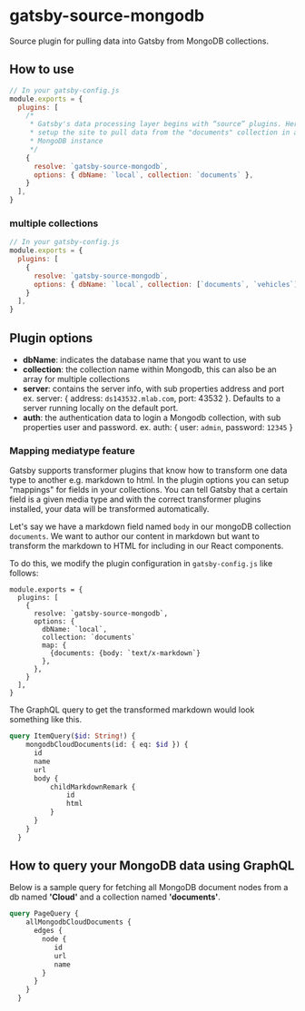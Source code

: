 # gatsby-source-mongodb

Source plugin for pulling data into Gatsby from MongoDB collections.

## How to use
```javascript
// In your gatsby-config.js
module.exports = {
  plugins: [
    /*
     * Gatsby's data processing layer begins with “source” plugins. Here we
     * setup the site to pull data from the "documents" collection in a local
     * MongoDB instance
     */
    {
      resolve: `gatsby-source-mongodb`,
      options: { dbName: `local`, collection: `documents` },
    }
  ],
}
```

### multiple collections 
```javascript
// In your gatsby-config.js
module.exports = {
  plugins: [
    {
      resolve: `gatsby-source-mongodb`,
      options: { dbName: `local`, collection: [`documents`, `vehicles`] },
    }
  ],
}
```

## Plugin options

* **dbName**: indicates the database name that you want to use
* **collection**: the collection name within Mongodb, this can also be an array for multiple collections
* **server**: contains the server info, with sub properties address and port
        ex. server: { address: `ds143532.mlab.com`, port: 43532 }. Defaults to a server running locally on the default port.
* **auth**: the authentication data to login a Mongodb collection, with sub properties user and password.
      ex. auth: { user: `admin`, password: `12345` } 

### Mapping mediatype feature

Gatsby supports transformer plugins that know how to transform one data type to another e.g. markdown to html. In the plugin options you can setup
"mappings" for fields in your collections. You can tell Gatsby that a certain field is a given media type and with the correct transformer plugins installed, your data will be transformed automatically.

Let's say we have a markdown field named `body` in our mongoDB collection `documents`. We want to author our content in markdown but want to transform the markdown to HTML for including in our React components.

To do this, we modify the plugin configuration in `gatsby-config.js` like follows:

```javascript{8-10}
module.exports = {
  plugins: [
    {
      resolve: `gatsby-source-mongodb`,
      options: {
        dbName: `local`,
        collection: `documents`
        map: {
          {documents: {body: `text/x-markdown`}
        },
      },
    }
  ],
}
```

The GraphQL query to get the transformed markdown would look something like this.

```graphql
query ItemQuery($id: String!) {
    mongodbCloudDocuments(id: { eq: $id }) {
      id
      name
      url
      body {
          childMarkdownRemark {
              id
              html
          }
      }
    }
  }
```    

## How to query your MongoDB data using GraphQL

Below is a sample query for fetching all MongoDB document nodes from a db named **'Cloud'** and a collection named **'documents'**. 

```graphql
query PageQuery {
    allMongodbCloudDocuments {
      edges {
        node {
           id
           url
           name
        }
      }
    }
  }
```
